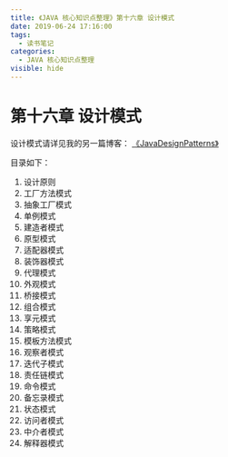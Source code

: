 ```yaml
---
title: 《JAVA 核心知识点整理》第十六章 设计模式
date: 2019-06-24 17:16:00
tags: 
  - 读书笔记
categories:
  - JAVA 核心知识点整理
visible: hide
---
```


# 第十六章 设计模式

设计模式请详见我的另一篇博客： [《JavaDesignPatterns》](../../../../../06/24/读书笔记/《JavaDesignPatterns》/0.目录/)

目录如下：

1. 设计原则
2. 工厂方法模式
3. 抽象工厂模式
4. 单例模式
5. 建造者模式
6. 原型模式
7. 适配器模式
8. 装饰器模式
9. 代理模式
10. 外观模式
11. 桥接模式
12. 组合模式
13. 享元模式
14. 策略模式
15. 模板方法模式
16. 观察者模式
17. 迭代子模式
18. 责任链模式
19. 命令模式
20. 备忘录模式
21. 状态模式
22. 访问者模式
23. 中介者模式
24. 解释器模式